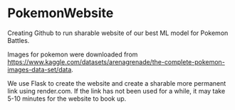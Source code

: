 # PokemonWebsite

Creating Github to run sharable website of our best ML model for Pokemon Battles. 

Images for pokemon were downloaded from https://www.kaggle.com/datasets/arenagrenade/the-complete-pokemon-images-data-set/data.

We use Flask to create the website and create a sharable more permanent link using render.com. If the link has not been used for a while, it may take 5-10 minutes for the website to book up. 
